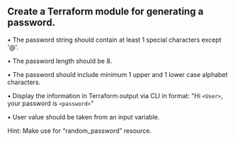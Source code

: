 ## Create a Terraform module for generating a password.
•	The password string should contain at least 1 special characters except '@'.

•	The password length should be 8.

•	The password should include minimum 1 upper and 1 lower case alphabet characters.

•	Display the information in Terraform output via CLI in format: "Hi `<User>`, your password is `<password>`"

•	User value should be taken from an input variable.

Hint: Make use for “random_password” resource.
